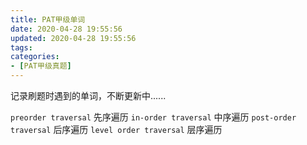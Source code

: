 ```yaml
---
title: PAT甲级单词
date: 2020-04-28 19:55:56
updated: 2020-04-28 19:55:56
tags:
categories:
- [PAT甲级真题]
---
```


记录刷题时遇到的单词，不断更新中......

`preorder traversal` 先序遍历
`in-order traversal` 中序遍历
`post-order traversal` 后序遍历
`level order traversal` 层序遍历

<!--more-->
